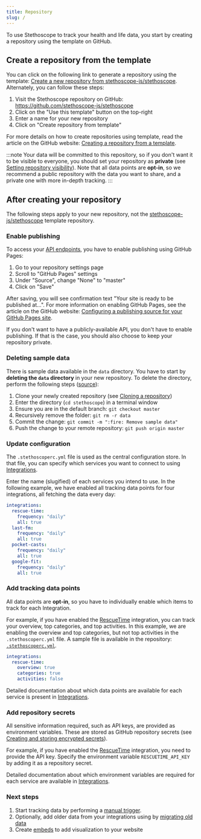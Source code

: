 ```yaml
---
title: Repository
slug: /
---
```


To use Stethoscope to track your health and life data, you start by creating a repository using the template on GitHub.

## Create a repository from the template

You can click on the following link to generate a repository using the template: [Create a new repository from stethoscope-js/stethoscope](https://github.com/stethoscope-js/stethoscope/generate). Alternately, you can follow these steps:

1. Visit the Stethoscope repository on GitHub: https://github.com/stethoscope-js/stethoscope
2. Click on the "Use this template" button on the top-right
3. Enter a name for your new repository
4. Click on "Create repository from template"

For more details on how to create repositories using template, read the article on the GitHub website: [Creating a repository from a template](https://docs.github.com/en/github/creating-cloning-and-archiving-repositories/creating-a-repository-from-a-template).

:::note
Your data will be committed to this repository, so if you don't want it to be visible to everyone, you should set your repository as **private** (see [Setting repository visibility](https://docs.github.com/en/github/administering-a-repository/setting-repository-visibility)). Note that all data points are **opt-in**, so we recommend a public repository with the data you want to share, and a private one with more in-depth tracking.
:::

## After creating your repository

The following steps apply to your new repository, not the [stethoscope-js/stethoscope](https://github.com/stethoscope-js/stethoscope) template repository.

### Enable publishing

To access your [API endpoints](./api), you have to enable publishing using GitHub Pages:

1. Go to your repository settings page
2. Scroll to "GitHub Pages" settings
3. Under "Source", change "None" to "master"
4. Click on "Save"

After saving, you will see confirmation text "Your site is ready to be published at...". For more information on enabling GitHub Pages, see the article on the GitHub website: [Configuring a publishing source for your GitHub Pages site](https://docs.github.com/en/github/working-with-github-pages/configuring-a-publishing-source-for-your-github-pages-site).

If you don't want to have a publicly-available API, you don't have to enable publishing. If that is the case, you should also choose to keep your repository private.

### Deleting sample data

There is sample data available in the `data` directory. You have to start by **deleting the `data` directory** in your new repository. To delete the directory, perform the following steps ([source](https://github.community/t/how-to-delete-multiples-files-in-github/702/3)):

1. Clone your newly created repository (see [Cloning a repository](https://docs.github.com/en/github/creating-cloning-and-archiving-repositories/cloning-a-repository))
2. Enter the directory (`cd stethoscope`) in a terminal window
3. Ensure you are in the default branch: `git checkout master`
4. Recursively remove the folder: `git rm -r data`
5. Commit the change: `git commit -m ":fire: Remove sample data"`
6. Push the change to your remote repository: `git push origin master`

### Update configuration

The `.stethoscoperc.yml` file is used as the central configuration store. In that file, you can specify which services you want to connect to using [Integrations](/docs/integrations).

Enter the name (slugified) of each services you intend to use. In the following example, we have enabled all tracking data points for four integrations, all fetching the data every day:

```yaml title=".stethoscoperc.yml"
integrations:
  rescue-time:
    frequency: "daily"
    all: true
  last-fm:
    frequency: "daily"
    all: true
  pocket-casts:
    frequency: "daily"
    all: true
  google-fit:
    frequency: "daily"
    all: true
```

### Add tracking data points

All data points are **opt-in**, so you have to individually enable which items to track for each Integration.

For example, if you have enabled the [RescueTime](/docs/integrations/rescuetime) integration, you can track your overview, top categories, and top activities. In this example, we are enabling the overview and top categories, but not top activities in the `.stethoscoperc.yml` file. A sample file is available in the repository: [`.stethoscoperc.yml`](https://github.com/stethoscope-js/stethoscope/blob/master/.stethoscoperc.yml).

```yaml title=".stethoscoperc.yml"
integrations:
  rescue-time:
    overview: true
    categories: true
    activities: false
```

Detailed documentation about which data points are available for each service is present in [Integrations](/docs/integrations).

### Add repository secrets

All sensitive information required, such as API keys, are provided as environment variables. These are stored as GitHub repository secrets (see [Creating and storing encrypted secrets](https://docs.github.com/en/actions/configuring-and-managing-workflows/creating-and-storing-encrypted-secrets)).

For example, if you have enabled the [RescueTime](/docs/integrations/rescuetime) integration, you need to provide the API key. Specify the environment variable `RESCUETIME_API_KEY` by adding it as a repository secret.

Detailed documentation about which environment variables are required for each service are available in [Integrations](/docs/integrations).

### Next steps

1. Start tracking data by performing a [manual trigger](./manual-triggers).
1. Optionally, add older data from your integrations using by [migrating old data](./migrating-old-data)
1. Create [embeds](/docs/embed) to add visualization to your website
